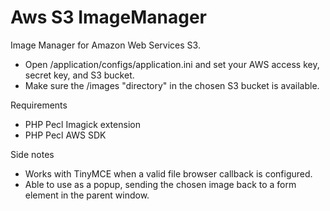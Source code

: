 Aws S3 ImageManager
===================

Image Manager for Amazon Web Services S3.
* Open /application/configs/application.ini and set your AWS access key, secret key, and S3 bucket.
* Make sure the /images "directory" in the chosen S3 bucket is available.

Requirements
* PHP Pecl Imagick extension
* PHP Pecl AWS SDK

Side notes
* Works with TinyMCE when a valid file browser callback is configured.
* Able to use as a popup, sending the chosen image back to a form element in the parent window.
